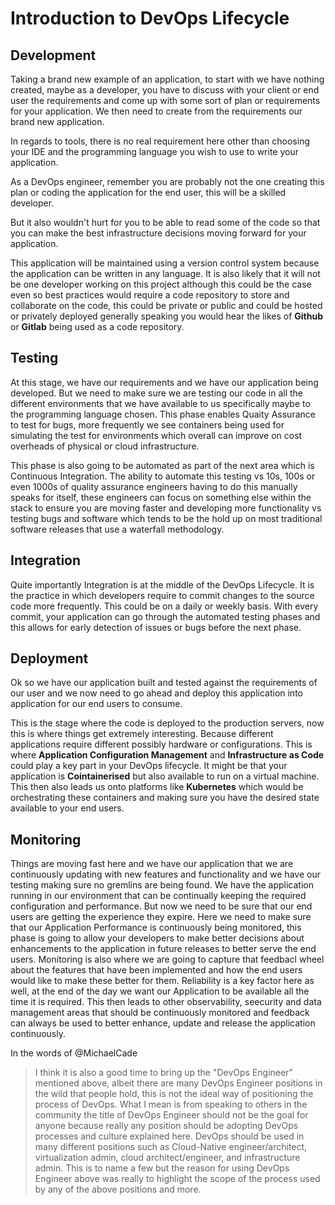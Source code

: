 # Introduction to DevOps Lifecycle

## Development

Taking a brand new example of an application, to start with we have nothing created, maybe as a developer, you have to discuss with your client or end user the requirements and come up with some sort of plan or requirements for your application. We then need to create from the requirements our brand new application.

In regards to tools, there is no real requirement here other than choosing your IDE and the programming language you wish to use to write your application.

As a DevOps engineer, remember you are probably not the one creating this plan or coding the application for the end user, this will be a skilled developer. 

But it also wouldn't hurt for you to be able to read some of the code so that you can make the best infrastructure decisions moving forward for your application.

This application will be maintained using a version control system because the application can be written in any language.
It is also likely that it will not be one developer working on this project although this could be the case even so best practices would require a code repository to store and collaborate on the code, this could be private or public and could be hosted or privately deployed generally speaking you would hear the likes of **Github** or **Gitlab** being used as a code repository. 

## Testing

At this stage, we have our requirements and we have our application being developed. But we need to make sure we are testing our code in all the different environments that we have available to us specifically maybe to the programming language chosen. This phase enables Quaity Assurance to test for bugs, more frequently we see containers being used for simulating the test for environments which overall can improve on cost overheads of physical or cloud infrastructure.

This phase is also going to be automated as part of the next area which is Continuous Integration. The ability to automate this testing vs 10s, 100s or even 1000s of quality assurance engineers having to do this manually speaks for itself, these engineers can focus on something else within the stack to ensure you are moving faster and developing more functionality vs testing bugs and software which tends to be the hold up on most traditional software releases that use a waterfall methodology.

## Integration

Quite importantly Integration is at the middle of the DevOps Lifecycle. It is the practice in which developers require to commit changes to the source code more frequently. This could be on a daily or weekly basis. 
With every commit, your application can go through the automated testing phases and this allows for early detection of issues or bugs before the next phase.

## Deployment

Ok so we have our application built and tested against the requirements of our user and we now need to go ahead and deploy this application into application for our end users to consume.

This is the stage where the code is deployed to the production servers, now this is where things get extremely interesting. Because different applications require different possibly hardware or configurations. This is where **Application Configuration Management** and **Infrastructure as Code** could play a key part in your DevOps lifecycle. It might be that your application is **Cointainerised** but also available to run on a virtual machine. This then also leads us onto platforms like **Kubernetes** which would be orchestrating these containers and making sure you have the desired state available to your end users.

## Monitoring

Things are moving fast here and we have our application that we are continuously updating with new features and functionality and we have our testing making sure no gremlins are being found. We have the application running in our environment that can be continually keeping the required configuration and performance.
But now we need to be sure that our end users are getting the experience they expire. Here we need to make sure that our Application Performance is continuously being monitored, this phase is going to allow your developers to make better decisions about enhancements to the application in future releases to better serve the end users.
Monitoring is also where we are going to capture that feedbacl wheel about the features that have been implemented and how the end users would like to make these better for them.
Reliability is a key factor here as well, at the end of the day we want our Application to be available all the time it is required. This then leads to other observability, seecurity and data management areas that should be continuously monitored and feedback can always be used to better enhance, update and release the application continuously.

In the words of @MichaelCade

> I think it is also a good time to bring up the "DevOps Engineer" mentioned above, albeit there are many DevOps Engineer positions in the wild that people hold, this is not the ideal way of positioning the process of DevOps. What I mean is from speaking to others in the community the title of DevOps Engineer should not be the goal for anyone because really any position should be adopting DevOps processes and culture explained here. DevOps should be used in many different positions such as Cloud-Native engineer/architect, virtualization admin, cloud architect/engineer, and infrastructure admin. This is to name a few but the reason for using DevOps Engineer above was really to highlight the scope of the process used by any of the above positions and more.





